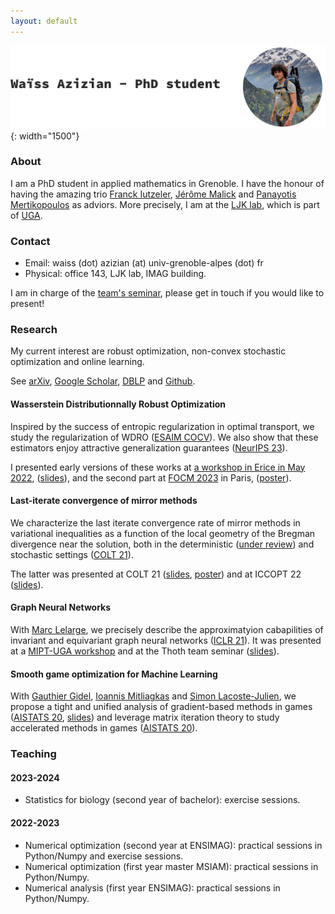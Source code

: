 ```yaml
---
layout: default
---
```

![Banner](assets/picture.jpg){: width="1500"}

<!-- Welcome to [Waïss Azizian](https://wazizian.fr)'s personal website! -->

### About
I am a PhD student in applied mathematics in Grenoble. I have the honour of having the amazing trio [Franck Iutzeler](https://www.iutzeler.org/), [Jérôme Malick](https://membres-ljk.imag.fr/Jerome.Malick/) and [Panayotis Mertikopoulos](https://polaris.imag.fr/panayotis.mertikopoulos/) as adviors. More precisely, I am at the [LJK lab](https://www-ljk.imag.fr/), which is part of [UGA](https://www.univ-grenoble-alpes.fr/).

### Contact
- Email: waiss (dot) azizian (at) univ-grenoble-alpes (dot) fr
- Physical: office 143, LJK lab, IMAG building.

I am in charge of the [team's seminar](https://sites.google.com/view/gorgeous-optim/), please get in touch if you would like to present!



### Research
My current interest are robust optimization, non-convex stochastic optimization and online learning.

See [arXiv](https://arxiv.org/a/azizian_w_1.html), [Google Scholar](https://scholar.google.fr/citations?user=oXxTTe8AAAAJ&hl=fr), [DBLP](https://dblp.org/pid/243/3135.html) and [Github](https://github.com/wazizian).

#### Wasserstein Distributionnally Robust Optimization
 Inspired by the success of entropic regularization in optimal transport, we study the regularization of WDRO ([ESAIM COCV](https://arxiv.org/abs/2205.08826)).
 We also show that these estimators enjoy attractive generalization guarantees ([NeurIPS 23](https://arxiv.org/abs/2305.17076)).

I presented early versions of these works at [a workshop in Erice in May 2022](https://workshopsperice2022.github.io/), ([slides](pdf/slides_sicile.pdf)), and the second part at [FOCM 2023](https://focm2023.org/) in Paris, ([poster](pdf/poster_wdro.pdf)).

#### Last-iterate convergence of mirror methods
We characterize the last iterate convergence rate of mirror methods in variational inequalities as a function of the local geometry of the Bregman divergence near the solution, both in the deterministic ([under review](https://arxiv.org/abs/2211.08043)) and stochastic settings ([COLT 21](https://arxiv.org/abs/2107.01906)).

The latter was presented at COLT 21 ([slides](pdf/slides_colt.pdf), [poster](pdf/poster_colt.pdf)) and at ICCOPT 22 ([slides](pdf/slides_iccopt.pdf)).

#### Graph Neural Networks
With [Marc Lelarge](https://www.di.ens.fr/~lelarge/), we precisely describe the approximatyion cabapilities of invariant and equivariant graph neural networks ([ICLR 21](https://arxiv.org/abs/2006.15646)). It was presented at a [MIPT-UGA workshop](https://sites.google.com/view/mipt-uga-ai-workshop/home) and at the Thoth team seminar ([slides](pdf/slides_gnn.pdf)).

#### Smooth game optimization for Machine Learning
With [Gauthier Gidel](https://gauthiergidel.github.io/), [Ioannis Mitliagkas](https://mitliagkas.github.io/) and [Simon Lacoste-Julien](https://www.iro.umontreal.ca/~slacoste/), we propose a tight and unified analysis of gradient-based methods in games ([AISTATS 20](https://arxiv.org/abs/1906.05945), [slides](pdf/slides_aistats.pdf)) and leverage matrix iteration theory to study accelerated methods in games ([AISTATS 20](https://arxiv.org/abs/2001.00602)).


### Teaching
#### 2023-2024
- Statistics for biology (second year of bachelor): exercise sessions.

#### 2022-2023
- Numerical optimization (second year at ENSIMAG): practical sessions in Python/Numpy and exercise sessions.
- Numerical optimization (first year master MSIAM): practical sessions in Python/Numpy.
- Numerical analysis (first year ENSIMAG): practical sessions in Python/Numpy.
